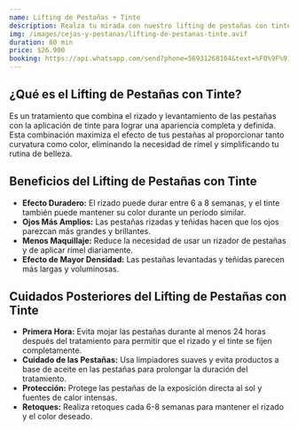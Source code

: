 ```yaml
---
name: Lifting de Pestañas + Tinte
description: Realza tu mirada con nuestro lifting de pestañas con tinte. Obtén pestañas más largas, curvadas y oscuras de manera natural con un tratamiento profesional y duradero.
img: /images/cejas-y-pestanas/lifting-de-pestanas-tinte.avif
duration: 80 min
price: $26.900
booking: https://api.whatsapp.com/send?phone=56931268104&text=%F0%9F%91%8B%F0%9F%8F%BB%20%C2%A1Hola!%20Quisiera%20agendar%20una%20hora%20para%20el%20lifting%20de%20pesta%C3%B1as%20%2B%20tinte.
---
```


## ¿Qué es el Lifting de Pestañas con Tinte?

Es un tratamiento que combina el rizado y levantamiento de las pestañas con la aplicación de tinte para lograr una apariencia completa y definida. Esta combinación maximiza el efecto de tus pestañas al proporcionar tanto curvatura como color, eliminando la necesidad de rímel y simplificando tu rutina de belleza.

## Beneficios del Lifting de Pestañas con Tinte

- **Efecto Duradero:** El rizado puede durar entre 6 a 8 semanas, y el tinte también puede mantener su color durante un período similar.
- **Ojos Más Amplios:** Las pestañas rizadas y teñidas hacen que los ojos parezcan más grandes y brillantes.
- **Menos Maquillaje:** Reduce la necesidad de usar un rizador de pestañas y de aplicar rímel diariamente.
- **Efecto de Mayor Densidad:** Las pestañas levantadas y teñidas parecen más largas y voluminosas.

## Cuidados Posteriores del Lifting de Pestañas con Tinte

- **Primera Hora:** Evita mojar las pestañas durante al menos 24 horas después del tratamiento para permitir que el rizado y el tinte se fijen completamente.
- **Cuidado de las Pestañas:** Usa limpiadores suaves y evita productos a base de aceite en las pestañas para prolongar la duración del tratamiento.
- **Protección:** Protege las pestañas de la exposición directa al sol y fuentes de calor intensas.
- **Retoques:** Realiza retoques cada 6-8 semanas para mantener el rizado y el color deseado.

